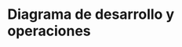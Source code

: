 # Diagrama de desarrollo y operaciones

<script setup>
import StructurizrEmbed from '../../.vitepress/components/StructurizrEmbed.vue'
</script>

<StructurizrEmbed 
  src="http://137.184.189.145:8080/embed/4?diagram=SystemLandscape-001&diagramSelector=false&iframe=myEmbeddedDiagram"
/>
